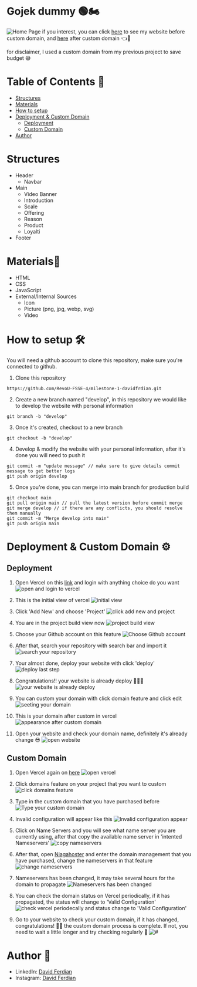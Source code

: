 # Gojek dummy 🟢🏍️
![Home Page](./images/readme-assets/home-page.png)
if you interest, you can click [here](https://gojek-by-david.vercel.app/) to see my website before custom domain, and [here](https://www.spiderclub.site/) after custom domain 👈🔗

for disclaimer, I used a custom domain from my previous project to save budget 😅

# Table of Contents 📃
- [Structures](#structures)
- [Materials](#materials🧱)
- [How to setup](#how-to-setup-🛠️)
- [Deployment & Custom Domain](#deployment--custom-domain-⚙️)
    - [Deployment](#deployment)
    - [Custom Domain](#custom-domain)
- [Author](#author-👦)

# Structures
- Header
  - Navbar
- Main
  - Video Banner
  - Introduction
  - Scale
  - Offering
  - Reason
  - Product
  - Loyalti
- Footer

# Materials🧱
- HTML
- CSS
- JavaScript
- External/Internal Sources
  - Icon
  - Picture (png, jpg, webp, svg)
  - Video

# How to setup 🛠️
You will need a github account to clone this repository, make sure you're connected to github.

1. Clone this repository
```
https://github.com/RevoU-FSSE-4/milestone-1-davidfrdian.git
```
2. Create a new branch named "develop", in this repository we would like to develop the website with personal information
```
git branch -b "develop"
```
3. Once it's created, checkout to a new branch
```
git checkout -b "develop"
```
4. Develop & modify the website with your personal information, after it's done you will need to push it
```git add .
git commit -m "update message" // make sure to give details commit message to get better logs
git push origin develop
```
5. Once you're done, you can merge into main branch for production build
```
git checkout main
git pull origin main // pull the latest version before commit merge
git merge develop // if there are any conflicts, you should resolve them manually
git commit -m "Merge develop into main"
git push origin main
```

# Deployment & Custom Domain ⚙️
## Deployment
1. Open Vercel on this [link](https://vercel.com) and login with anything choice do you want
![open and login to vercel](./images/readme-assets/deploy-1.png)

2. This is the initial view of vercel
![initial view](./images/readme-assets/deploy-2.png)

3. Click 'Add New' and choose 'Project'
![click add new and project](./images/readme-assets/deploy-3.png)

4. You are in the project build view now
![project build view](./images/readme-assets/deploy-4.png)

5. Choose your Github account on this feature
![Choose Github account](./images/readme-assets/deploy-5.png)

6. After that, search your repository with search bar and import it
![search your repository](./images/readme-assets/deploy-6.png)

7. Your almost done, deploy your website with click 'deploy'
![deploy last step](./images/readme-assets/deploy-7.png)

8. Congratulations!! your website is already deploy 🎉🎊🍾
![your website is already deploy](./images/readme-assets/deploy-8.png)

9. You can custom your domain with click domain feature and click edit
![seeting your domain](./images/readme-assets/deploy-9.png)

10. This is your domain after custom in vercel
![appearance after custom domain](./images/readme-assets/deploy-10.png)

11. Open your website and check your domain name, definitely it's already change 😎
![open website](./images/readme-assets/deploy-11.png)

## Custom Domain
1. Open Vercel again on [here](https://vercel.com)
![open vercel](./images/readme-assets/custom-domain-1.png)

2. Click domains feature on your project that you want to custom
![click domains feature](./images/readme-assets/custom-domain-2.png)

3. Type in the custom domain that you have purchased before
![Type your custom domain](./images/readme-assets/custom-domain-3.png)

4. Invalid configuration will appear like this
![Invalid configuration appear](./images/readme-assets/custom-domain-4.png)

5. Click on Name Servers and you will see what name server you are currently using, after that copy the available name server in 'intented Nameservers'
![copy nameservers ](./images/readme-assets/custom-domain-5.png)

6. After that, open [Niagahoster](https://niagahoster.com) and enter the domain management that you have purchased, change the nameservers in that feature
![change nameservers](./images/readme-assets/custom-domain-6.png)

7. Nameservers has been changed, it may take several hours for the domain to propagate
![Nameservers has been changed](./images/readme-assets/custom-domain-7.png)

8. You can check the domain status on Vercel periodically, if it has propagated, the status will change to 'Valid Configuration'
![check vercel periodecally and status change to 'Valid Configuration'](./images/readme-assets/custom-domain-8.png)

9. Go to your website to check your custom domain, if it has changed, congratulations! 🎊🎉 the custom domain process is complete. If not, you need to wait a little longer and try checking regularly 💪
![#](./images/readme-assets/custom-domain-9.png)



# Author 👦
- LinkedIn: [David Ferdian](https://www.linkedin.com/in/davidferdian)
- Instagram: [David Ferdian](https://www.instagram.com/david_f.h/)
